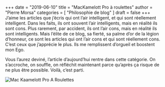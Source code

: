 +++
date        = "2019-06-10"
title       = "MacKamelott Pro à roulettes"
author      = "Pierre Morsa"
categories  = [ "Philosophie de blog" ]
draft       = false
+++
J’aime les articles que j’écris qui ont l’air intelligent, et qui sont réellement intelligent. Dans les faits, ils ont souvent l’air intelligents, mais en réalité ils sont cons. Plus rarement, par accident, ils ont l’air cons, mais en réalité ils sont intelligents. Mais l’élite de ce blog, sa fierté, sa palme d’or de la légion d’honneur, ce sont les articles qui ont l’air cons et qui sont réellement cons. C’est ceux que j’apprécie le plus. Ils me remplissent d’orgueil et boostent mon Ego.

Vous l’aurez deviné, l’article d’aujourd’hui rentre dans cette catégorie. On s’accroche, on souffle, on réfléchit maintenant parce qu’après ça risque de ne plus être possible. Voilà, c’est parti.

![Mac Kaamelott Pro A Roulettes](/pictures/2019/06/mac-kaamelott-pro-a-roulettes.png)
